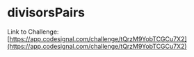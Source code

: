 # divisorsPairs

Link to Challenge: [https://app.codesignal.com/challenge/tQrzM9YobTCGCu7X2](https://app.codesignal.com/challenge/tQrzM9YobTCGCu7X2)